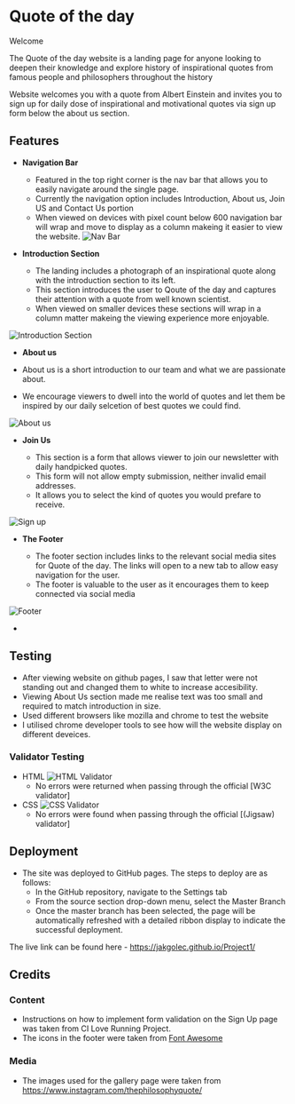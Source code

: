 # Quote of the day

Welcome 

The Quote of the day website is a landing page for anyone looking to deepen their knowledge and explore history of inspirational quotes from famous people and philosophers throughout the history

Website welcomes you with a quote from Albert Einstein and invites you to sign up for daily dose of inspirational and motivational quotes via sign up form below the about us section.


## Features 

- __Navigation Bar__

  - Featured in the top right corner is the nav bar that allows you to easily navigate around the single page.
  - Currently the navigation option includes Introduction, About us, Join US and Contact Us portion
  - When viewed on devices with pixel count below 600 navigation bar will wrap and move to display as a column makeing it easier to view the website.
![Nav Bar](https://github.com/Jakgolec/Project1/blob/main/assets/media/Navbar.png)

- __Introduction Section__

  - The landing includes a photograph of an inspirational quote along with the introduction section to its left.
  - This section introduces the user to Qoute of the day and captures their attention with a quote from well known scientist.
  - When viewed on smaller devices these sections will wrap in a column matter makeing the viewing experience more enjoyable. 

![Introduction Section](https://github.com/Jakgolec/Project1/blob/main/assets/media/IntroductiontoQuote.png)
- __About us__

- About us is a short introduction to our team and what we are passionate about.
- We encourage viewers to dwell into the world of quotes and let them be inspired by our daily selcetion of best quotes we could find. 

![About us](https://github.com/Jakgolec/Project1/blob/main/assets/media/Aboutus.png)

- __Join Us__

  - This section is a form that allows viewer to join our newsletter with daily handpicked quotes.
  - This form will not allow empty submission, neither invalid email addresses.
  - It allows you to select the kind of quotes you would prefare to receive. 

![Sign up](https://github.com/Jakgolec/Project1/blob/main/assets/media/Joinus.png)

- __The Footer__ 

  - The footer section includes links to the relevant social media sites for Quote of the day. The links will open to a new tab to allow easy navigation for the user. 
  - The footer is valuable to the user as it encourages them to keep connected via social media

![Footer](https://github.com/Jakgolec/Project1/blob/main/assets/media/ContactUs.png)

-
## Testing 

- After viewing website on github pages, I saw that letter were not standing out and changed them to white to increase accesibility.
- Viewing About Us section made me realise text was too small and required to match introduction in size.
- Used different browsers like mozilla and chrome to test the website
- I utilised chrome developer tools to see how will the website display on different deveices.

### Validator Testing 

- HTML
![HTML Validator](https://github.com/Jakgolec/Project1/blob/main/assets/media/ContactUs.png)
  - No errors were returned when passing through the official [W3C validator]
- CSS
![CSS Validator](https://github.com/Jakgolec/Project1/blob/main/assets/media/ContactUs.png)
  - No errors were found when passing through the official [(Jigsaw) validator]



## Deployment

- The site was deployed to GitHub pages. The steps to deploy are as follows: 
  - In the GitHub repository, navigate to the Settings tab 
  - From the source section drop-down menu, select the Master Branch
  - Once the master branch has been selected, the page will be automatically refreshed with a detailed ribbon display to indicate the successful deployment. 

The live link can be found here - https://jakgolec.github.io/Project1/ 


## Credits 

### Content 
- Instructions on how to implement form validation on the Sign Up page was taken from CI Love Running Project.
- The icons in the footer were taken from [Font Awesome](https://fontawesome.com/)

### Media

- The images used for the gallery page were taken from https://www.instagram.com/thephilosophyquote/


